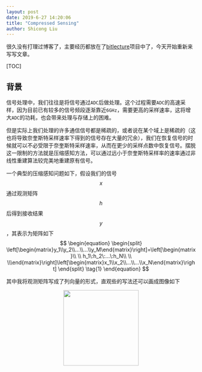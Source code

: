 ```yaml
---
layout: post
date: 2019-6-27 14:20:06
title: "Compressed Sensing"
author: Shicong Liu
---
```


<script type="text/javascript"
  src="https://cdn.mathjax.org/mathjax/latest/MathJax.js?config=TeX-AMS-MML_HTMLorMML">
</script>

很久没有打理过博客了，主要经历都放在了[bitlecture](bitlecture.github.io)项目中了，今天开始重新来写写文章。

[TOC]

## 背景

信号处理中，我们往往是将信号通过`ADC`后做处理。这个过程需要`ADC`的高速采样，因为目前已有较多的信号频段逐渐靠近`6GHz`，需要更高的采样速率，这将增大`ADC`的功耗，也会带来处理与存储上的困难。

但是实际上我们处理的许多通信信号都是稀疏的，或者说在某个域上是稀疏的（这也将导致奈奎斯特采样速率下得到的信号存在大量的冗余），我们在恢复信号的时候就可以不必受限于奈奎斯特采样速率，从而在更少的采样点数中恢复信号。摆脱这一限制的方法就是压缩感知方法，可以通过远小于奈奎斯特采样率的速率通过非线性重建算法较完美地重建原有信号。

一个典型的压缩感知问题如下，假设我们的信号$$x$$通过观测矩阵$$h$$后得到接收结果$$y$$，其表示为矩阵如下
$$
\begin{equation}
\begin{split}
\left[\begin{matrix}y_1\\y_2\\...\\...\\y_M\end{matrix}\right]=\left[\begin{matrix}\\ \\ h_1\:h_2\:...\:h_N\\ \\ \\\end{matrix}\right]\left[\begin{matrix}x_1\\x_2\\...\\...\\x_N\end{matrix}\right]
\end{split}
\tag{1}
\end{equation}
$$

其中我将观测矩阵写成了列向量的形式，直观些的写法还可以画成图像如下

<div style="text-align:center"><img alt="" src="https://raw.githubusercontent.com/psycholsc/psycholsc.github.io/master/assets/cs1.png" style="display: inline-block;" width="200"/>
</div>


